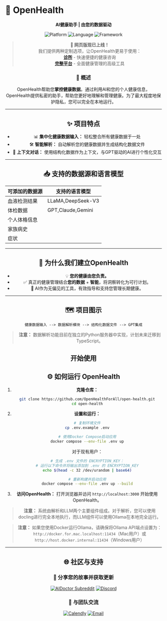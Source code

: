 # 🚀 **OpenHealth**

<div align="center">

**AI健康助手 | 由您的数据驱动**

<p align="center">
  <img src="https://img.shields.io/badge/Platform-Web-blue?style=for-the-badge" alt="Platform">
  <img src="https://img.shields.io/badge/Language-TypeScript-blue?style=for-the-badge" alt="Language">
  <img src="https://img.shields.io/badge/Framework-Next.js-black?style=for-the-badge" alt="Framework">
</p>

> **📢 网页版现已上线！**  
> 我们提供两种定制选项，让OpenHealth更易于使用：  
> **[诊所](https://qna.open-health.me/)** - 快速便捷的健康咨询  
> **[完整平台](https://www.open-health.me/)** - 全面健康管理的高级工具

### 🌟 概述

OpenHealth帮助您**掌控健康数据**。通过利用AI和您的个人健康信息，
OpenHealth提供私密的助手，帮助您更好地理解和管理健康。为了最大程度地保护隐私，您可以完全在本地运行。

---

## ✨ 项目特点

- 📊 **集中化健康数据输入：** 轻松整合所有健康数据于一处
- 🛠️ **智能解析：** 自动解析您的健康数据并生成结构化数据文件
- 🤝 **上下文对话：** 使用结构化数据作为上下文，与GPT驱动的AI进行个性化交互

---

## 📥 支持的数据源和语言模型

| **可添加的数据源** | **支持的语言模型** |
|-------------------|-------------------|
| 血液检测结果      | LLaMA,DeepSeek-V3  |
| 体检数据          | GPT,Claude,Gemini  |
| 个人体格信息      |                   |
| 家族病史          |                   |
| 症状              |                   |

---

## 🤔 为什么我们建立OpenHealth

- 💡 **您的健康由您负责。**
- ✅ 真正的健康管理结合**您的数据** + **智能**，将洞察转化为可行计划。
- 🧠 AI作为无偏见的工具，有效指导和支持您管理长期健康。

---

## 🗺️ 项目图示

```plaintext
健康数据输入 --> 数据解析模块 --> 结构化数据文件 --> GPT集成
```

> **注意：** 数据解析功能目前在独立的Python服务器中实现，计划未来迁移到TypeScript。

## 开始使用

## ⚙️ 如何运行 OpenHealth

1. **克隆仓库：**
   ```bash
   git clone https://github.com/OpenHealthForAll/open-health.git
   cd open-health
   ```

2. **设置和运行：**
   ```bash
   # 复制环境文件
   cp .env.example .env

   # 使用Docker Compose启动应用
   docker compose --env-file .env up
   ```

   对于现有用户：
   ```bash
   # 生成 .env 文件的 ENCRYPTION_KEY：
   # 运行以下命令并将输出添加到 .env 的 ENCRYPTION_KEY
   echo $(head -c 32 /dev/urandom | base64)

   # 重新构建并启动应用
   docker compose --env-file .env up --build
   ```

3. **访问OpenHealth：**
   打开浏览器并访问 `http://localhost:3000` 开始使用OpenHealth。

> **注意：** 系统由解析和LLM两个主要组件组成。对于解析，您可以使用docling进行完全本地执行，而LLM组件可以使用Ollama在本地完全运行。

> **注意：** 如果您使用Docker运行Ollama，请确保将Ollama API端点设置为：`http://docker.for.mac.localhost:11434`（Mac用户）或 `http://host.docker.internal:11434`（Windows用户）

---

## 🌐 社区与支持

<div align="center">

### 💫 分享您的故事并获取更新
[![AIDoctor Subreddit](https://img.shields.io/badge/r/AIDoctor-FF4500?style=for-the-badge&logo=reddit&logoColor=white)](https://www.reddit.com/r/AIDoctor/)
[![Discord](https://img.shields.io/badge/Discord-7289DA?style=for-the-badge&logo=discord&logoColor=white)](https://discord.gg/B9K654g4wf)

### 🤝 与团队交流
[![Calendly](https://img.shields.io/badge/预约会议-00A2FF?style=for-the-badge&logo=calendar&logoColor=white)](https://calendly.com/open-health/30min)
[![Email](https://img.shields.io/badge/发送邮件-D14836?style=for-the-badge&logo=gmail&logoColor=white)](mailto:sj@open-health.me)

</div> 